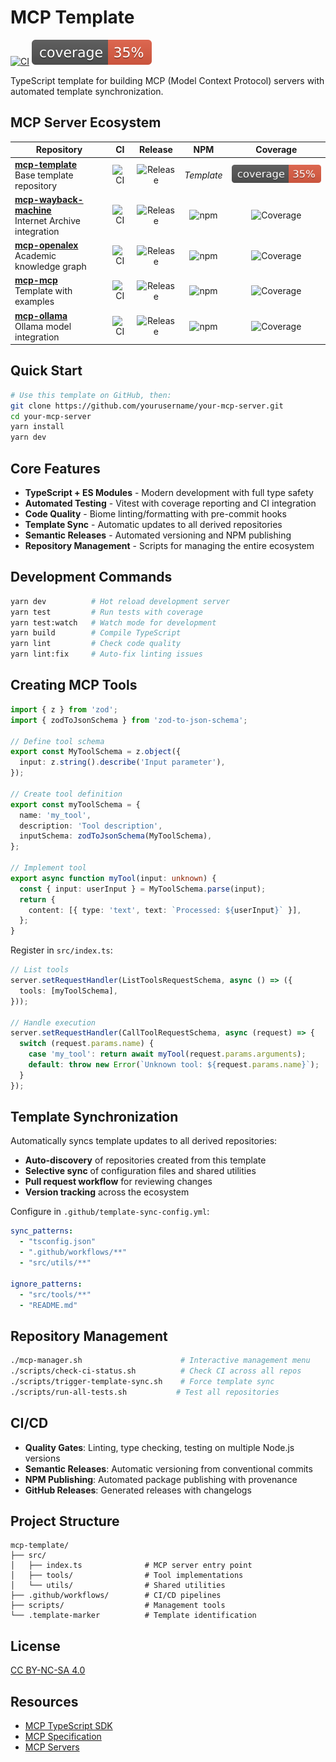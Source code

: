 # MCP Template

[![CI](https://github.com/Mearman/mcp-template/actions/workflows/ci.yml/badge.svg)](https://github.com/Mearman/mcp-template/actions/workflows/ci.yml)
[![Coverage](.github/badges/coverage.svg)](https://github.com/Mearman/mcp-template/actions/workflows/ci.yml)

TypeScript template for building MCP (Model Context Protocol) servers with automated template synchronization.

## MCP Server Ecosystem

| Repository | CI | Release | NPM | Coverage |
|------------|:--:|:-------:|:---:|:-------:|
| **[mcp-template](https://github.com/Mearman/mcp-template)**<br/>Base template repository | ![CI](https://github.com/Mearman/mcp-template/actions/workflows/ci.yml/badge.svg) | ![Release](https://img.shields.io/github/v/release/Mearman/mcp-template.svg) | *Template* | ![Coverage](.github/badges/coverage.svg) |
| **[mcp-wayback-machine](https://github.com/Mearman/mcp-wayback-machine)**<br/>Internet Archive integration | ![CI](https://github.com/Mearman/mcp-wayback-machine/actions/workflows/ci.yml/badge.svg) | ![Release](https://img.shields.io/github/v/release/Mearman/mcp-wayback-machine.svg) | ![npm](https://img.shields.io/npm/v/mcp-wayback-machine.svg) | ![Coverage](https://img.shields.io/badge/coverage-95%25-brightgreen) |
| **[mcp-openalex](https://github.com/Mearman/mcp-openalex)**<br/>Academic knowledge graph | ![CI](https://github.com/Mearman/mcp-openalex/actions/workflows/ci.yml/badge.svg) | ![Release](https://img.shields.io/github/v/release/Mearman/mcp-openalex.svg) | ![npm](https://img.shields.io/npm/v/mcp-openalex.svg) | ![Coverage](https://img.shields.io/badge/coverage-90%25-brightgreen) |
| **[mcp-mcp](https://github.com/Mearman/mcp-mcp)**<br/>Template with examples | ![CI](https://github.com/Mearman/mcp-mcp/actions/workflows/ci.yml/badge.svg) | ![Release](https://img.shields.io/github/v/release/Mearman/mcp-mcp.svg) | ![npm](https://img.shields.io/npm/v/mcp-mcp.svg) | ![Coverage](https://img.shields.io/badge/coverage-85%25-brightgreen) |
| **[mcp-ollama](https://github.com/Mearman/mcp-ollama)**<br/>Ollama model integration | ![CI](https://github.com/Mearman/mcp-ollama/actions/workflows/ci.yml/badge.svg) | ![Release](https://img.shields.io/github/v/release/Mearman/mcp-ollama.svg) | ![npm](https://img.shields.io/npm/v/mcp-ollama.svg) | ![Coverage](https://img.shields.io/badge/coverage-80%25-brightgreen) |

## Quick Start

```bash
# Use this template on GitHub, then:
git clone https://github.com/yourusername/your-mcp-server.git
cd your-mcp-server
yarn install
yarn dev
```

## Core Features

- **TypeScript + ES Modules** - Modern development with full type safety
- **Automated Testing** - Vitest with coverage reporting and CI integration
- **Code Quality** - Biome linting/formatting with pre-commit hooks
- **Template Sync** - Automatic updates to all derived repositories
- **Semantic Releases** - Automated versioning and NPM publishing
- **Repository Management** - Scripts for managing the entire ecosystem

## Development Commands

```bash
yarn dev          # Hot reload development server
yarn test         # Run tests with coverage
yarn test:watch   # Watch mode for development
yarn build        # Compile TypeScript
yarn lint         # Check code quality
yarn lint:fix     # Auto-fix linting issues
```

## Creating MCP Tools

```typescript
import { z } from 'zod';
import { zodToJsonSchema } from 'zod-to-json-schema';

// Define tool schema
export const MyToolSchema = z.object({
  input: z.string().describe('Input parameter'),
});

// Create tool definition
export const myToolSchema = {
  name: 'my_tool',
  description: 'Tool description',
  inputSchema: zodToJsonSchema(MyToolSchema),
};

// Implement tool
export async function myTool(input: unknown) {
  const { input: userInput } = MyToolSchema.parse(input);
  return {
    content: [{ type: 'text', text: `Processed: ${userInput}` }],
  };
}
```

Register in `src/index.ts`:

```typescript
// List tools
server.setRequestHandler(ListToolsRequestSchema, async () => ({
  tools: [myToolSchema],
}));

// Handle execution
server.setRequestHandler(CallToolRequestSchema, async (request) => {
  switch (request.params.name) {
    case 'my_tool': return await myTool(request.params.arguments);
    default: throw new Error(`Unknown tool: ${request.params.name}`);
  }
});
```

## Template Synchronization

Automatically syncs template updates to all derived repositories:

- **Auto-discovery** of repositories created from this template
- **Selective sync** of configuration files and shared utilities
- **Pull request workflow** for reviewing changes
- **Version tracking** across the ecosystem

Configure in `.github/template-sync-config.yml`:

```yaml
sync_patterns:
  - "tsconfig.json"
  - ".github/workflows/**"
  - "src/utils/**"

ignore_patterns:
  - "src/tools/**"
  - "README.md"
```

## Repository Management

```bash
./mcp-manager.sh                      # Interactive management menu
./scripts/check-ci-status.sh          # Check CI across all repos
./scripts/trigger-template-sync.sh    # Force template sync
./scripts/run-all-tests.sh           # Test all repositories
```

## CI/CD

- **Quality Gates**: Linting, type checking, testing on multiple Node.js versions
- **Semantic Releases**: Automatic versioning from conventional commits
- **NPM Publishing**: Automated package publishing with provenance
- **GitHub Releases**: Generated releases with changelogs

## Project Structure

```
mcp-template/
├── src/
│   ├── index.ts              # MCP server entry point
│   ├── tools/                # Tool implementations
│   └── utils/                # Shared utilities
├── .github/workflows/        # CI/CD pipelines
├── scripts/                  # Management tools
└── .template-marker          # Template identification
```

## License

[CC BY-NC-SA 4.0](https://creativecommons.org/licenses/by-nc-sa/4.0/)

## Resources

- [MCP TypeScript SDK](https://github.com/modelcontextprotocol/typescript-sdk)
- [MCP Specification](https://spec.modelcontextprotocol.io/)
- [MCP Servers](https://github.com/modelcontextprotocol/servers)